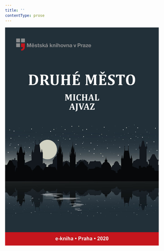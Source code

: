 ```yaml
---
title: ''
contentType: prose
---
```


![obalka_druhe_mesto.jpg](./resources/obalka_druhe_mesto_fmt.png)

